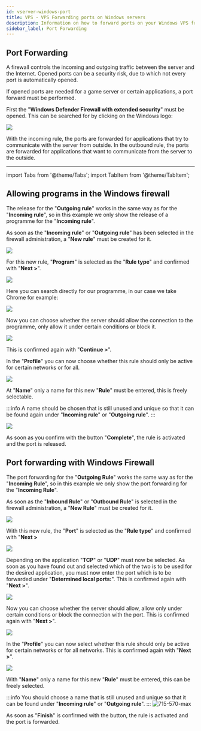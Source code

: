 ```yaml
---
id: vserver-windows-port
title: VPS - VPS Forwarding ports on Windows servers
description: Information on how to forward ports on your Windows VPS from ZAP-Hosting - ZAP-Hosting.com documentation
sidebar_label: Port Forwarding
---
```


## Port Forwarding

A firewall controls the incoming and outgoing traffic between the server and the Internet.
Opened ports can be a security risk, due to which not every port is automatically opened.

If opened ports are needed for a game server or certain applications, a port forward must be performed.

First the "**Windows Defender Firewall with extended security**" must be opened.
This can be searched for by clicking on the Windows logo:

![](https://user-images.githubusercontent.com/61839701/166197502-2350fe8a-3965-4ba0-8237-66f1d7b2e94a.png)

With the incoming rule, the ports are forwarded for applications that try to communicate with the server from outside.
In the outbound rule, the ports are forwarded for applications that want to communicate from the server to the outside.


***

import Tabs from '@theme/Tabs';
import TabItem from '@theme/TabItem';

<Tabs>

<TabItem value="Allowing programs in the Windows firewall" label="Allowing programs in the Windows firewall">

## Allowing programs in the Windows firewall

The release for the "**Outgoing rule**" works in the same way as for the "**Incoming rule**", so in this example we only show the release of a programme for the "**Incoming rule**".

As soon as the "**Incoming rule**" or "**Outgoing rule**" has been selected in the firewall administration, a "**New rule**" must be created for it.

![](https://user-images.githubusercontent.com/61839701/166197531-984726dd-befc-4488-bcc3-c140e7229076.png)

For this new rule, "**Program**" is selected as the "**Rule type**" and confirmed with "**Next >**".

![](https://user-images.githubusercontent.com/61839701/166197550-e9e0e472-40d0-4c42-ab80-00271aff2628.png)

Here you can search directly for our programme, in our case we take Chrome for example:

![](https://user-images.githubusercontent.com/61839701/166197577-3d2f4116-2fc4-4c35-a169-c94cd7871d9d.png)

Now you can choose whether the server should allow the connection to the programme, only allow it under certain conditions or block it.

![](https://user-images.githubusercontent.com/61839701/166197598-1af69566-40b4-46e9-8ec9-17f5aea8a393.png)

This is confirmed again with "**Continue >**".

In the "**Profile**" you can now choose whether this rule should only be active for certain networks or for all. 

![](https://user-images.githubusercontent.com/61839701/166197624-8883a2d4-da7a-482b-9939-79cd15d6ac64.png)

At "**Name**" only a name for this new "**Rule**" must be entered, this is freely selectable.

:::info
A name should be chosen that is still unused and unique so that it can be found again under "**Incoming rule**" or "**Outgoing rule**".
:::

![](https://user-images.githubusercontent.com/61839701/166197676-0e575fa1-5ae7-48be-b5fc-b9d1ddad0d8c.png)

As soon as you confirm with the button "**Complete**", the rule is activated and the port is released.


</TabItem>
<TabItem value="Port forwarding with Windows Firewall" label="Port forwarding with Windows Firewall">

## Port forwarding with Windows Firewall


The port forwarding for the "**Outgoing Rule**" works the same way as for the "**Incoming Rule**", so in this example we only show the port forwarding for the "**Incoming Rule**".

As soon as the "**Inbound Rule**" or "**Outbound Rule**" is selected in the firewall administration, a "**New Rule**" must be created for it.

![](https://user-images.githubusercontent.com/61839701/166197550-e9e0e472-40d0-4c42-ab80-00271aff2628.png)

With this new rule, the "**Port**" is selected as the "**Rule type**" and confirmed with "**Next >**

![](https://user-images.githubusercontent.com/61839701/166197723-8952c3d0-939b-4120-a6c7-79a6e37399cc.png)

Depending on the application "**TCP**" or "**UDP**" must now be selected. 
As soon as you have found out and selected which of the two is to be used for the desired application, you must now enter the port which is to be forwarded under "**Determined local ports:**".
This is confirmed again with "**Next >**".

![](https://user-images.githubusercontent.com/61839701/166197748-71fdb9ee-c113-4cc9-b80d-bdb6c7f14205.png)

Now you can choose whether the server should allow, allow only under certain conditions or block the connection with the port.
This is confirmed again with "**Next >**".

![](https://user-images.githubusercontent.com/61839701/166197773-c4b16bf2-579b-4f8b-890a-0618d836f93a.png)

In the "**Profile**" you can now select whether this rule should only be active for certain networks or for all networks. 
This is confirmed again with "**Next >**".

![](https://user-images.githubusercontent.com/61839701/166197793-7888540c-27bf-4daa-9160-fe9bfc961117.png)

With "**Name**" only a name for this new "**Rule**" must be entered, this can be freely selected.

:::info
You should choose a name that is still unused and unique so that it can be found under "**Incoming rule**" or "**Outgoing rule**".
:::
![715-570-max](https://screensaver01.zap-hosting.com/index.php/s/cfRpq3zA9on2aoW/preview)

As soon as "**Finish**" is confirmed with the button, the rule is activated and the port is forwarded.

</TabItem>
</Tabs>
